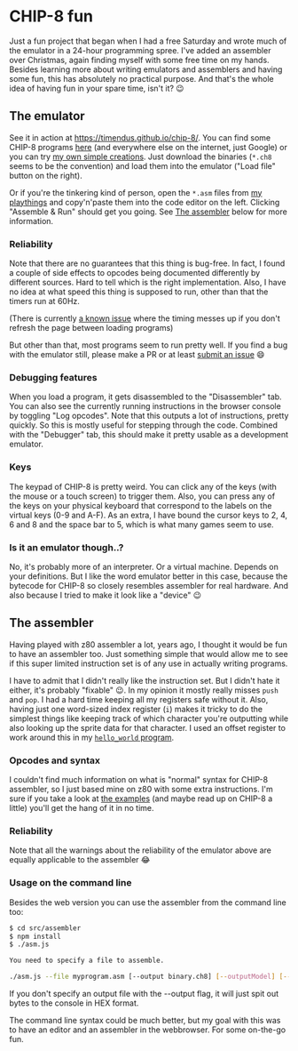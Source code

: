 # CHIP-8 fun

Just a fun project that began when I had a free Saturday and wrote much of the
emulator in a 24-hour programming spree. I've added an assembler over
Christmas, again finding myself with some free time on my hands. Besides
learning more about writing emulators and assemblers and having some fun, this
has absolutely no practical purpose. And that's the whole idea of having fun in
your spare time, isn't it? 😉

## The emulator

See it in action at https://timendus.github.io/chip-8/. You can find some
CHIP-8 programs [here](https://github.com/dmatlack/chip8) (and everywhere else
on the internet, just Google) or you can try [my own simple creations](assembly).
Just download the binaries (`*.ch8` seems to be the convention) and load them
into the emulator ("Load file" button on the right).

Or if you're the tinkering kind of person, open the `*.asm` files
from [my playthings](assembly) and copy'n'paste them into the code editor on the
left. Clicking "Assemble & Run" should get you going. See [The assembler](#the-assembler) below for more information.

### Reliability

Note that there are no guarantees that this thing is bug-free. In fact, I found
a couple of side effects to opcodes being documented differently by different
sources. Hard to tell which is the right implementation. Also, I have no idea at
what speed this thing is supposed to run, other than that the timers run at 60Hz.

(There is currently [a known issue](https://github.com/Timendus/chip-8/issues/2)
where the timing messes up if you don't refresh the page between loading
programs)

But other than that, most programs seem to run pretty well. If you find a bug
with the emulator still, please make a PR or at least
[submit an issue](https://github.com/Timendus/chip-8/issues/new) 😄

### Debugging features

When you load a program, it gets disassembled to the "Disassembler" tab. You can
also see the currently running instructions in the browser console by toggling
"Log opcodes". Note that this outputs a lot of instructions, pretty quickly. So
this is mostly useful for stepping through the code. Combined with the
"Debugger" tab, this should make it pretty usable as a development emulator.

### Keys

The keypad of CHIP-8 is pretty weird. You can click any of the keys (with the
mouse or a touch screen) to trigger them. Also, you can press any of the keys on
your physical keyboard that correspond to the labels on the virtual keys (0-9
and A-F). As an extra, I have bound the cursor keys to 2, 4, 6 and 8 and the
space bar to 5, which is what many games seem to use.

### Is it an emulator though..?

No, it's probably more of an interpreter. Or a virtual machine. Depends on your
definitions. But I like the word emulator better in this case, because the
bytecode for CHIP-8 so closely resembles assembler for real hardware. And also
because I tried to make it look like a "device" 😉

## The assembler

Having played with z80 assembler a lot, years ago, I thought it would be fun to
have an assembler too. Just something simple that would allow me to see if this
super limited instruction set is of any use in actually writing programs.

I have to admit that I didn't really like the instruction set. But I didn't hate
it either, it's probably "fixable" 😉. In my opinion it mostly really misses
`push` and `pop`. I had a hard time keeping all my registers safe without it.
Also, having just one word-sized index register (`i`) makes it tricky to do
the simplest things like keeping track of which character you're outputting
while also looking up the sprite data for that character. I used an offset
register to work around this in my [`hello_world` program](assembly/hello_world.asm).

### Opcodes and syntax

I couldn't find much information on what is "normal" syntax for CHIP-8 assembler,
so I just based mine on z80 with some extra instructions. I'm sure if you take a
look at [the examples](assembly) (and maybe read up on CHIP-8 a little) you'll
get the hang of it in no time.

### Reliability

Note that all the warnings about the reliability of the emulator above are
equally applicable to the assembler 😂

### Usage on the command line

Besides the web version you can use the assembler from the command line too:

```bash
$ cd src/assembler
$ npm install
$ ./asm.js

You need to specify a file to assemble.

./asm.js --file myprogram.asm [--output binary.ch8] [--outputModel] [--outputLabels]
```

If you don't specify an output file with the --output flag, it will just spit
out bytes to the console in HEX format.

The command line syntax could be much better, but my goal with this was to have
an editor and an assembler in the webbrowser. For some on-the-go fun.
